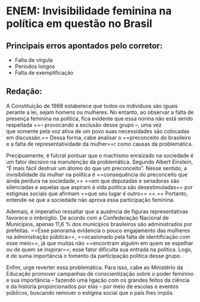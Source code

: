 # ENEM: Invisibilidade feminina na política em questão no Brasil

## Principais erros apontados pelo corretor:

- Falta de vírgula
- Períodos longos
- Falta de exemplificação

## Redação:

A Constituição de 1988 estabelece que todos os indivíduos são iguais perante a lei, sejam homens ou mulheres. No entanto, ao observar a falta de presença feminina na política, fica evidente que essa norma não está sendo respeitada ==– provocando a exclusão desse grupo –, uma vez que somente pela voz ativa de um povo suas necessidades são colocadas em discussão.== Dessa forma, cabe analisar o ==preconceito do brasileiro e a falta de representatividade da mulher==r como causas da problemática.  

Precipuamente, é fulcral pontuar que o machismo enraizado na sociedade é um fator decisivo na manutenção da problemática. Segundo Albert Einstein, “É mais fácil destruir um átomo do que um preconceito”. Nesse sentido, a invisibilidade da mulher na política é ==consequência do preconceito que ainda perdura na sociedade,== ==em que deputadas e senadoras são silenciadas e aquelas que aspiram à vida política são desestimuladas== por estigmas sociais que afirmam ==que seu lugar é outro==  ==.== Portanto, entende-se que a sociedade não aprova essa participação feminina.  

Ademais, é imperativo ressaltar que a ausência de figuras representativas favorece o imbróglio. De acordo com a Confederação Nacional de Municípios, apenas 11,6 % dos municípios brasileiros são administrados por prefeitas. ==Esse panorama evidencia o pouco engajamento das mulheres na administração pública==, ==ocasionado pela falta de identificação com esse meio==, já que muitas não ==encontram alguém em quem se espelhar ou de quem se inspirar==; esse fator dificulta sua entrada na política. Logo, é de suma importância o fomento da participação política desse grupo.  

Enfim, urge reverter essa problemática. Para isso, cabe ao Ministério da Educação promover campanhas de conscientização sobre o poder feminino e sua importância – fazendo uma ligação com os grandes feitos da ciência e da história proporcionados por elas – por meio de escolas e eventos públicos, buscando remover o estigma social que o país lhes impôs.